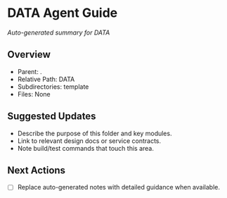 ﻿# DATA Agent Guide
*Auto-generated summary for DATA*

## Overview
- Parent: .
- Relative Path: DATA
- Subdirectories: template
- Files: None

## Suggested Updates
- Describe the purpose of this folder and key modules.
- Link to relevant design docs or service contracts.
- Note build/test commands that touch this area.

## Next Actions
- [ ] Replace auto-generated notes with detailed guidance when available.
